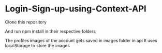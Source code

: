 # Login-Sign-up-using-Context-API

Clone this repository

And run npm install in their respective folders

The profiles images of the account gets saved in images folder in api 
It uses localStorage to store the images
